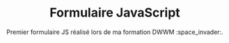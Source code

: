 <h1 align=center>Formulaire JavaScript</h1>
<p align=center>Premier formulaire JS réalisé lors de ma formation DWWM :space_invader:.</p>
